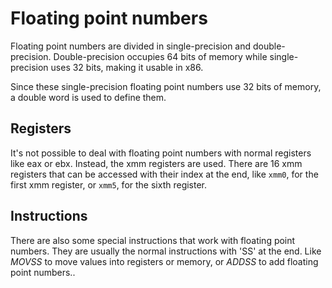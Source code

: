 # Floating point numbers

Floating point numbers are divided in single-precision and double-precision.
Double-precision occupies 64 bits of memory while single-precision uses 32 bits, making it usable in x86.

Since these single-precision floating point numbers use 32 bits of memory, a double word is used to define them.

## Registers

It's not possible to deal with floating point numbers with normal registers like eax or ebx.
Instead, the xmm registers are used.
There are 16 xmm registers that can be accessed with their index at the end, like `xmm0`, for the first xmm register, or `xmm5`, for the sixth register.

## Instructions

There are also some special instructions that work with floating point numbers.
They are usually the normal instructions with 'SS' at the end.
Like _MOVSS_ to move values into registers or memory, or _ADDSS_ to add floating point numbers..
